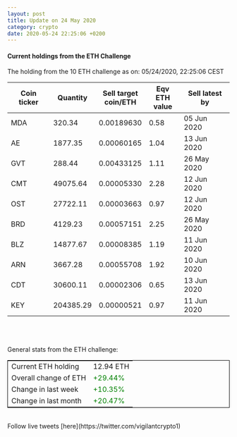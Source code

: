 ```yaml
---
layout: post
title: Update on 24 May 2020
category: crypto
date: 2020-05-24 22:25:06 +0200
---
```

<!-- Global site tag (gtag.js) - Google Analytics -->
<script async src="https://www.googletagmanager.com/gtag/js?id=UA-103831149-5"></script>
<script>
  window.dataLayer = window.dataLayer || [];
  function gtag(){dataLayer.push(arguments);}
  gtag('js', new Date());

  gtag('config', 'UA-103831149-5');
</script>


#### Current holdings from the ETH Challenge

The holding from the 10 ETH challenge as on: 05/24/2020, 22:25:06 CEST

|Coin ticker|Quantity|Sell target<br>coin/ETH|Eqv ETH<br>value|Sell latest by|
|-----------|--------|-----------|-----------|--------------|
MDA|320.34|  0.00189630|0.58|05 Jun 2020|
AE|1877.35|  0.00060165|1.04|13 Jun 2020|
GVT|288.44|  0.00433125|1.11|26 May 2020|
CMT|49075.64|  0.00005330|2.28|12 Jun 2020|
OST|27722.11|  0.00003663|0.97|12 Jun 2020|
BRD|4129.23|  0.00057151|2.25|26 May 2020|
BLZ|14877.67|  0.00008385|1.19|11 Jun 2020|
ARN|3667.28|  0.00055708|1.92|10 Jun 2020|
CDT|30600.11|  0.00002306|0.65|13 Jun 2020|
KEY|204385.29|  0.00000521|0.97|11 Jun 2020|

<br>
<br>
<br>
General stats from the ETH challenge:

<table style="border:1px solid black;margin-left:auto;margin-right:auto;">
	<tbody>
	<tr>
		<td>Current ETH holding</td>
		<td>     12.94 ETH</td>
	</tr>
	<tr>
		<td>Overall change of ETH</td>
		<td><font color="green">+29.44%</font></td>
	</tr>
	<tr>
		<td>Change in last week</td>
		<td><font color="green">+10.35%</font></td>
	</tr>
	<tr>
		<td>Change in last month</td>
		<td><font color="green">+20.47%</font></td>
	</tr>
	</tbody>
</table>

<br>
Follow live tweets [here](https://twitter.com/vigilantcrypto1)
<br>
<br>